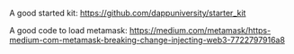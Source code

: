 A good started kit:
https://github.com/dappuniversity/starter_kit

A good code to load metamask: https://medium.com/metamask/https-medium-com-metamask-breaking-change-injecting-web3-7722797916a8
